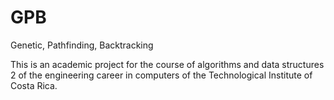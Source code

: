 # GPB
Genetic, Pathfinding, Backtracking

This is an academic project for the course of algorithms and data structures 2 of 
the engineering career in computers of the Technological Institute of Costa Rica.
